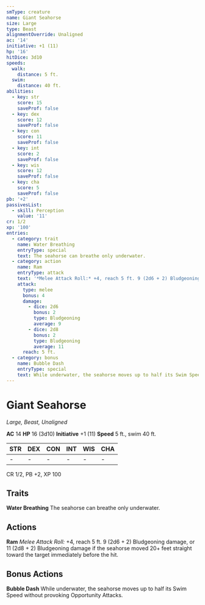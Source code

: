 ```yaml
---
smType: creature
name: Giant Seahorse
size: Large
type: Beast
alignmentOverride: Unaligned
ac: '14'
initiative: +1 (11)
hp: '16'
hitDice: 3d10
speeds:
  walk:
    distance: 5 ft.
  swim:
    distance: 40 ft.
abilities:
  - key: str
    score: 15
    saveProf: false
  - key: dex
    score: 12
    saveProf: false
  - key: con
    score: 11
    saveProf: false
  - key: int
    score: 2
    saveProf: false
  - key: wis
    score: 12
    saveProf: false
  - key: cha
    score: 5
    saveProf: false
pb: '+2'
passivesList:
  - skill: Perception
    value: '11'
cr: 1/2
xp: '100'
entries:
  - category: trait
    name: Water Breathing
    entryType: special
    text: The seahorse can breathe only underwater.
  - category: action
    name: Ram
    entryType: attack
    text: '*Melee Attack Roll:* +4, reach 5 ft. 9 (2d6 + 2) Bludgeoning damage, or 11 (2d8 + 2) Bludgeoning damage if the seahorse moved 20+ feet straight toward the target immediately before the hit.'
    attack:
      type: melee
      bonus: 4
      damage:
        - dice: 2d6
          bonus: 2
          type: Bludgeoning
          average: 9
        - dice: 2d8
          bonus: 2
          type: Bludgeoning
          average: 11
      reach: 5 ft.
  - category: bonus
    name: Bubble Dash
    entryType: special
    text: While underwater, the seahorse moves up to half its Swim Speed without provoking Opportunity Attacks.
---
```


# Giant Seahorse
*Large, Beast, Unaligned*

**AC** 14
**HP** 16 (3d10)
**Initiative** +1 (11)
**Speed** 5 ft., swim 40 ft.

| STR | DEX | CON | INT | WIS | CHA |
| --- | --- | --- | --- | --- | --- |
| - | - | - | - | - | - |

CR 1/2, PB +2, XP 100

## Traits

**Water Breathing**
The seahorse can breathe only underwater.

## Actions

**Ram**
*Melee Attack Roll:* +4, reach 5 ft. 9 (2d6 + 2) Bludgeoning damage, or 11 (2d8 + 2) Bludgeoning damage if the seahorse moved 20+ feet straight toward the target immediately before the hit.

## Bonus Actions

**Bubble Dash**
While underwater, the seahorse moves up to half its Swim Speed without provoking Opportunity Attacks.

